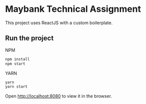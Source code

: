 # Maybank Technical Assignment

This project uses ReactJS with a custom boilerplate.

## Run the project

NPM
```sh
npm install
npm start
```

YARN
```sh
yarn
yarn start
```

Open [http://localhost:8080](http://localhost:8080) to view it in the browser.

